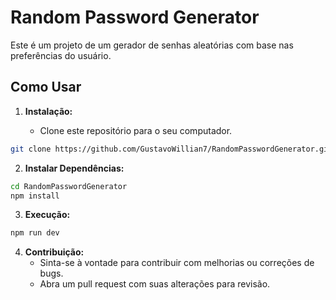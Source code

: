 # Random Password Generator

Este é um projeto de um gerador de senhas aleatórias com base nas preferências do usuário.

## Como Usar

1. **Instalação:**

   - Clone este repositório para o seu computador.

```bash
git clone https://github.com/GustavoWillian7/RandomPasswordGenerator.git
```

2. **Instalar Dependências:**

```bash
cd RandomPasswordGenerator
npm install
```

3. **Execução:**

```bash
npm run dev
```

4. **Contribuição:**
   - Sinta-se à vontade para contribuir com melhorias ou correções de bugs.
   - Abra um pull request com suas alterações para revisão.
